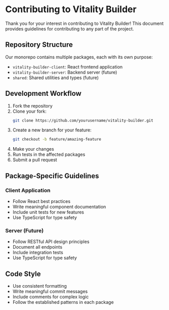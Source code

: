 # Contributing to Vitality Builder

Thank you for your interest in contributing to Vitality Builder! This document provides guidelines for contributing to any part of the project.

## Repository Structure

Our monorepo contains multiple packages, each with its own purpose:

- `vitality-builder-client`: React frontend application
- `vitality-builder-server`: Backend server (future)
- `shared`: Shared utilities and types (future)

## Development Workflow

1. Fork the repository
2. Clone your fork:
   ```bash
   git clone https://github.com/yourusername/vitality-builder.git
   ```
3. Create a new branch for your feature:
   ```bash
   git checkout -b feature/amazing-feature
   ```
4. Make your changes
5. Run tests in the affected packages
6. Submit a pull request

## Package-Specific Guidelines

### Client Application
- Follow React best practices
- Write meaningful component documentation
- Include unit tests for new features
- Use TypeScript for type safety

### Server (Future)
- Follow RESTful API design principles
- Document all endpoints
- Include integration tests
- Use TypeScript for type safety

## Code Style
- Use consistent formatting
- Write meaningful commit messages
- Include comments for complex logic
- Follow the established patterns in each package
